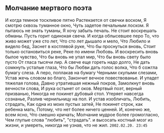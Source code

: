 [comment]: <> (@formatter:off)
[@author]: <> "Gargoyle"
[@date]: <> "2004-01-01 00:00"
[@genre]: <> "poetry"

Молчание мертвого поэта
---

И когда темное тоскливое пятно
Растекается от свечки воском,
Я смотрю сквозь туманное окно,
Чуть задетое печальным лоском.
Я пытаюсь не знать туманы,
Я хочу забыть печаль.
Не стоит воскрешать обманы.
Пусть горит одинокая свеча.
И когда облысевшее перо
То, что живо может уже сто лет,
Что сто лет дышало и мело,
Что Любило и видело бед,
Заснет в костлявой руке,
Что бы проснуться вновь,
Стоит только остановиться реке,
Реке по имени Любовь.
И воскресить вновь былое чувство,
Что бы вновь не упал мир,
Что бы вновь свету было пусто
От гласа тысячи лир.
А свече еще гореть надо долго,
Не дать сомкнуть усталые глаза,
Что бы Любви дать голос волка,
Что б сожгла бумагу слеза.
А перо, поплакав на бумагу
Черными скупыми слезами,
Устав жечь словом во благо,
Закончит вечное повествованье.
И упадет тяжелая голова,
Давно утратившая нежный покров,
Замолкнут вновь вечности слова,
И рука остынет от оков.
Мертвый поэт, верный призванью,
Никогда не покинет дубовый стол.
Утеряет навсегда сознанье,
Разлив чернильницу на пол.
И устав изобличать, Любить, страдать,
Как одна из моих пустых затей,
Не покинет строк, как ребенка мать,
Потому, что нет более ничего ценней.
И, конечно же, всем ясно,
Что смешно кричать;
Молчание мудрое более громогласно,
Чем глупые слова "любить", "страдать".
и высосать костный мозг из жизни,
и умереть, никогда не узнав, что не жил.
`2002.02.20. 23:45`
